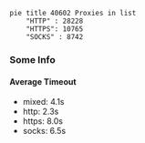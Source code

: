 
```mermaid
pie title 40602 Proxies in list
    "HTTP" : 28228
    "HTTPS": 10765
    "SOCKS" : 8742
```

### Some Info
#### Average Timeout

- mixed: 4.1s
- http: 2.3s
- https: 8.0s
- socks: 6.5s
